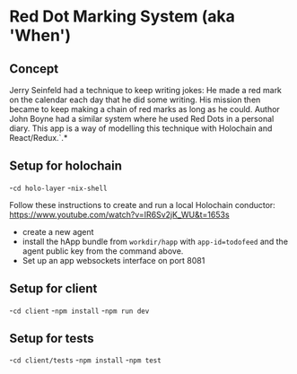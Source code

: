 # Red Dot Marking System (aka 'When')

## Concept

Jerry Seinfeld had a technique to keep writing jokes: He made a red mark on the calendar each day that he did some writing. His mission then became to keep making a chain of red marks as long as he could. Author John Boyne had a similar system where he used Red Dots in a personal diary. This app is a way of modelling this technique with Holochain and React/Redux.`.*

## Setup for holochain

-`cd holo-layer`
-`nix-shell`

Follow these instructions to create and run a local Holochain conductor: https://www.youtube.com/watch?v=IR6Sv2jK_WU&t=1653s
  - create a new agent
  - install the hApp bundle from `workdir/happ` with `app-id=todofeed` and the agent public key from the command above.
  - Set up an app websockets interface on port 8081

## Setup for client

-`cd client`
-`npm install`
-`npm run dev`

## Setup for tests

-`cd client/tests`
-`npm install`
-`npm test`
